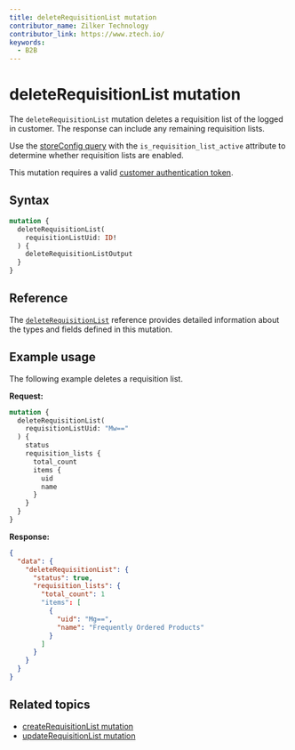 ```yaml
---
title: deleteRequisitionList mutation
contributor_name: Zilker Technology
contributor_link: https://www.ztech.io/
keywords:
  - B2B
---
```


# deleteRequisitionList mutation

The `deleteRequisitionList` mutation deletes a requisition list of the logged in customer. The response can include any remaining requisition lists.

<InlineAlert variant="info" slots="text" />

Use the [storeConfig query](../../../../schema/store/queries/store-config.md) with the `is_requisition_list_active` attribute to determine whether requisition lists are enabled.

This mutation requires a valid [customer authentication token](../../../customer/mutations/generate-token.md).

## Syntax

```graphql
mutation {
  deleteRequisitionList(
    requisitionListUid: ID!
  ) {
    deleteRequisitionListOutput
  }
}
```

## Reference

The [`deleteRequisitionList`](https://developer.adobe.com/commerce/webapi/graphql-api/index.html#mutation-deleteRequisitionList) reference provides detailed information about the types and fields defined in this mutation.

## Example usage

The following example deletes a requisition list.

**Request:**

```graphql
mutation {
  deleteRequisitionList(
    requisitionListUid: "Mw=="
  ) {
    status
    requisition_lists {
      total_count
      items {
        uid
        name
      }
    }
  }
}
```

**Response:**

```json
{
  "data": {
    "deleteRequisitionList": {
      "status": true,
      "requisition_lists": {
        "total_count": 1
        "items": [
          {
            "uid": "Mg==",
            "name": "Frequently Ordered Products"
          }
        ]
      }
    }
  }
}
```

## Related topics

*  [createRequisitionList mutation](create.md)
*  [updateRequisitionList mutation](update.md)
